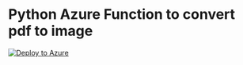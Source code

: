 # Python Azure Function to convert pdf to image

[![Deploy to Azure](https://aka.ms/deploytoazurebutton)](https://portal.azure.com/#create/Microsoft.Template/uri/https%3A%2F%2Fraw.githubusercontent.com%2Fhugogirard%2FpdfToImage%2Fmain%2Fbicep%2Fmain.json)

